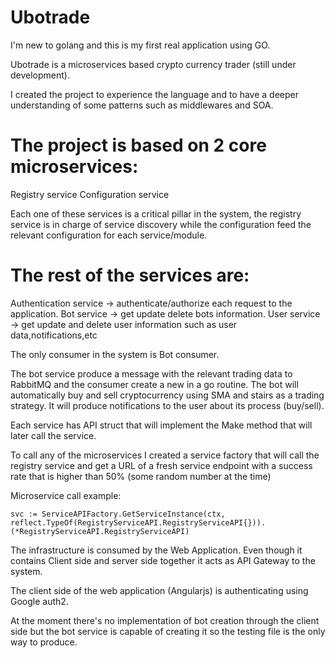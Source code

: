 # Ubotrade

I'm new to golang and this is my first real application using GO.

Ubotrade is a microservices based crypto currency trader (still under development).

I created the project to experience the language and to have a deeper understanding of some patterns such as middlewares and SOA.

# The project is based on 2 core microservices:

Registry service
Configuration service

Each one of these services is a critical pillar in the system, the registry service is in charge of service discovery while the configuration feed the relevant configuration for each service/module.

# The rest of the services are:

Authentication service -> authenticate/authorize each request to the application.
Bot service -> get update delete bots information.
User service -> get update and delete user information such as user data,notifications,etc

The only consumer in the system is Bot consumer.

The bot service produce a message with the relevant trading data to RabbitMQ and the consumer create a new in a go routine.
The bot will automatically buy and sell cryptocurrency using SMA and stairs as a trading strategy. 
It will produce notifications to the user about its process (buy/sell).

Each service has API struct that will implement the Make method that will later call the service.

To call any of the microservices I created a service factory that will call the registry service and get a URL of a fresh service endpoint with a success rate that is higher than 50% (some random number at the time)

Microservice call example:
```
svc := ServiceAPIFactory.GetServiceInstance(ctx, reflect.TypeOf(RegistryServiceAPI.RegistryServiceAPI{})).(*RegistryServiceAPI.RegistryServiceAPI)
```

The infrastructure is consumed by the Web Application.
Even though it contains Client side and server side together it acts as API Gateway to the system.

The client side of the web application (Angularjs) is authenticating using Google auth2.

At the moment there's no implementation of bot creation through the client side but the bot service is capable of creating it so the testing file is the only way to produce.
